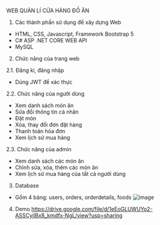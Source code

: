 WEB QUẢN LÍ CỬA HÀNG ĐỒ ĂN
1. Các thành phần sử dụng để xây dựng Web
- HTML, CSS, Javascript, Framework Bootstrap 5
- C# ASP .NET CORE WEB API
- MySQL
2. Chức năng của trang web
  
  2.1. Đăng kí, đăng nhập
   - Dùng JWT để xác thực
 
  2.2. Chức năng của người dùng
   - Xem danh sách món ăn
   - Sửa đổi thông tin cá nhân
   - Đặt món
   - Xóa, thay đổi đơn đặt hàng
   - Thanh toán hóa đơn
   - Xem lịch sử mua hàng
  
  2.3. Chức năng của admin
   - Xem danh sách các món ăn
   - Chỉnh sửa, xóa, thêm các món ăn
   - Xem lịch sử mua hàng của tất cả người dùng

3. Database
- Gồm 4 bảng: users, orders, orderdetails, foods
![image](https://user-images.githubusercontent.com/100157005/208150307-f523afe7-4e8f-4d59-9a90-6acbd6ebc71b.png)

4. Demo
https://drive.google.com/file/d/1eEoGLUWUYo2-ASSCyjlBx8_kmdfx-NgL/view?usp=sharing
